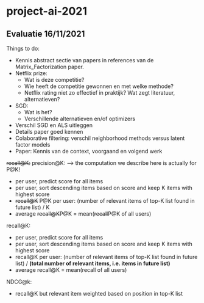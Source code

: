# project-ai-2021

## Evaluatie 16/11/2021

Things to do:

- Kennis abstract sectie van papers in references van de Matrix\_Factorization paper.
- Netflix prize:
  - Wat is deze competitie?
  - Wie heeft de competitie gewonnen en met welke methode?
  - Netflix rating niet zo effectief in praktijk? Wat zegt literatuur, alternatieven?
- SGD:
  - Wat is het?
  - Verschillende alternatieven en/of optimizers
- Verschil SGD en ALS uitleggen
- Details paper goed kennen
- Colaborative filtering: verschil neighborhood methods versus latent factor models
- Paper: Kennis van de context, voorgaand en volgend werk

~~recall@K:~~ precision@K: --> the computation we describe here is actually for P@K!
- per user, predict score for all items
- per user, sort descending items based on score and keep K items with highest score
- ~~recall@K~~ P@K per user: (number of relevant items of top-K list found in future list) / K
- average ~~recall@K~~P@K = mean(~~recall~~P@K of all users)

recall@K:
- per user, predict score for all items
- per user, sort descending items based on score and keep K items with highest score
- recall@K per user: (number of relevant items of top-K list found in future list) / **(total number of relevant items, i.e. items in future list)**
- average recall@K = mean(recall of all users)

NDCG@k:
- recall@K but relevant item weighted based on position in top-K list
